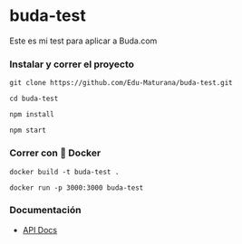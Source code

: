 # buda-test

Este es mi test para aplicar a Buda.com

### Instalar y correr el proyecto

```
git clone https://github.com/Edu-Maturana/buda-test.git

cd buda-test

npm install

npm start
```

### Correr con 🐳 Docker

```
docker build -t buda-test .

docker run -p 3000:3000 buda-test
```

### Documentación

- [API Docs](https://documenter.getpostman.com/view/13824230/2s9Yyy9K1i)
